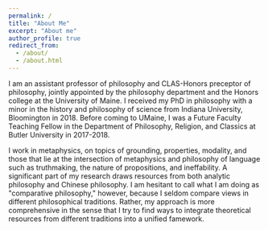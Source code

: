 ```yaml
---
permalink: /
title: "About Me"
excerpt: "About me"
author_profile: true
redirect_from: 
  - /about/
  - /about.html
---
```


I am an assistant professor of philosophy and CLAS-Honors preceptor of philosophy, jointly appointed by the philosophy department and the Honors college at the University of Maine. I received my PhD in philosophy with a minor in the history and philosophy of science from Indiana University, Bloomington in 2018. Before coming to UMaine, I was a Future Faculty Teaching Fellow in the Department of Philosophy, Religion, and Classics at Butler University in 2017-2018.

I work in metaphysics, on topics of grounding, properties, modality, and those that lie at the intersection of metaphysics and philosophy of language such as truthmaking, the nature of propositions, and ineffability. A significant part of my research draws resources from both analytic philosophy and Chinese philosophy. I am hesitant to call what I am doing as "comparative philosophy," however, because I seldom compare views in different philosophical traditions. Rather, my approach is more comprehensive in the sense that I try to find ways to integrate theoretical resources from different traditions into a unified famework.

